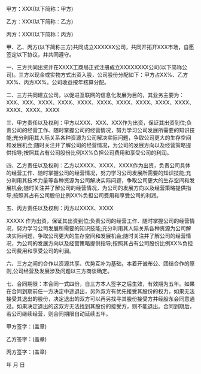 
 


甲方：XXX(以下简称：甲方)


乙方：XXX(以下简称：乙方)


丙方：XXX(以下简称：丙方)


甲、乙、丙方(以下简称三方)共同成立XXXXXX公司，共同开拓开XXX市场，自愿签定以下协议，并共同遵守。


一、三方共同出资并在XXXX工商局正式注册成立XXXXXXXX公司(以下简称公司)。三方以现金或实物方式出资入股，公司股份分配如下：甲方占XX%、乙方XX%、丙方XX%。公司收益按年核算分配。


二、三方共同建立公司，以促进互联网的信息化发展为目的，其业务主要为：XXX、XXX、XXXX、XXXX、XXXX、XXXX、XXXX、XXXX、XXXX、XXXX、XXXX、XXXX、XXXX


三、甲方责任以及权利：甲方以XXX、XXX、XXX作为出资，保证其出资到位;负责公司的经营工作、随时掌握公司的经营情况，努力学习公司发展所需要的知识技能;充分利用其人际关系各种资源为公司解决实际问题，争取公司更大的生存空间和发展机会;随时关注并了解公司的经营情况，为公司的发展方向以及经营策略提供指导;按照其占有公司股份比例XX%负担公司费用和享受公司的利润。


四、乙方责任以及权利：乙方以XXXX、XXXX、XXXX作为出资，负责公司具体的经营工作、随时掌握公司的经营情况，努力学习公司发展所需要的知识技能;充分利用其技术力量等各种资源为公司解决实际问题，争取公司更大的生存空间和发展机会;随时关注并了解公司的经营情况，为公司的发展方向以及经营策略提供指导;按照其占有公司股份比例XX%负担公司费用和享受公司的利润。


五、丙方责任以及权利：丙方以XXXX、XXXX


XXXXX 作为出资，保证其出资到位;负责公司的经营工作、随时掌握公司的经营情况，努力学习公司发展所需要的知识技能;充分利用其人际关系各种资源为公司解决实际问题，争取公司更大的生存空间和发展机会;随时关注并了解公司的经营情况，为公司的发展方向以及经营策略提供指导;按照其占有公司股份比例XX%负担公司费用和享受公司的利润。


六、三方之间的合作以资源共享、优势互补为基础，本着开诚布公、团结合作的原则,公司经营及发展涉及问题以三方商谈确定。


七、合同期限：本合同一式四份，自三方本人签字之后生效，有效期为五年。如果在合同到期前任一方决定中途退出，另外双方有优先接受其股份的权力，如果无法接受其退出的股份，决定退出的双方可以再另找寻其股份接受方并经股东会同意通过。如果决定退出的这双方无法找到其股份的接受方，则不能退出。合同到期后，若公司继续经营，则合同期限自动延续五年。


甲方签字：(盖章)


乙方签字：(盖章)


丙方签字：(盖章)


年 月 日
 


 

 
 
 
 
 
  


  
 

  


  


  
 
 
 
 

